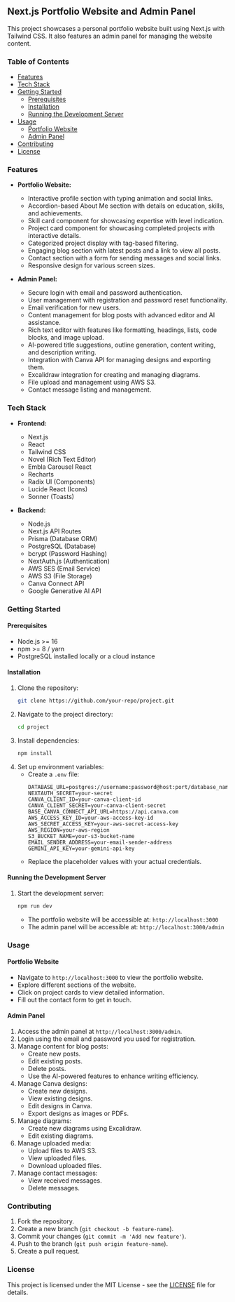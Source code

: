 ##  Next.js Portfolio Website and Admin Panel 

This project showcases a personal portfolio website built using Next.js with Tailwind CSS. It also features an admin panel for managing the website content.

### Table of Contents

- [Features](#features)
- [Tech Stack](#tech-stack)
- [Getting Started](#getting-started)
  - [Prerequisites](#prerequisites)
  - [Installation](#installation)
  - [Running the Development Server](#running-the-development-server)
- [Usage](#usage)
  - [Portfolio Website](#portfolio-website)
  - [Admin Panel](#admin-panel)
- [Contributing](#contributing)
- [License](#license)

### Features

- **Portfolio Website:**
  - Interactive profile section with typing animation and social links.
  - Accordion-based About Me section with details on education, skills, and achievements.
  - Skill card component for showcasing expertise with level indication.
  - Project card component for showcasing completed projects with interactive details.
  - Categorized project display with tag-based filtering.
  - Engaging blog section with latest posts and a link to view all posts.
  - Contact section with a form for sending messages and social links.
  - Responsive design for various screen sizes.

- **Admin Panel:**
  - Secure login with email and password authentication.
  - User management with registration and password reset functionality.
  - Email verification for new users.
  - Content management for blog posts with advanced editor and AI assistance.
  - Rich text editor with features like formatting, headings, lists, code blocks, and image upload.
  - AI-powered title suggestions, outline generation, content writing, and description writing.
  - Integration with Canva API for managing designs and exporting them.
  - Excalidraw integration for creating and managing diagrams.
  - File upload and management using AWS S3.
  - Contact message listing and management.

### Tech Stack

- **Frontend:**
  - Next.js
  - React
  - Tailwind CSS
  - Novel (Rich Text Editor)
  - Embla Carousel React
  - Recharts
  - Radix UI (Components)
  - Lucide React (Icons)
  - Sonner (Toasts)

- **Backend:**
  - Node.js
  - Next.js API Routes
  - Prisma (Database ORM)
  - PostgreSQL (Database)
  - bcrypt (Password Hashing)
  - NextAuth.js (Authentication)
  - AWS SES (Email Service)
  - AWS S3 (File Storage)
  - Canva Connect API
  - Google Generative AI API

### Getting Started

#### Prerequisites

- Node.js >= 16
- npm >= 8 / yarn
- PostgreSQL installed locally or a cloud instance

#### Installation

1. Clone the repository:
   ```bash
   git clone https://github.com/your-repo/project.git
   ```
2. Navigate to the project directory:
   ```bash
   cd project
   ```
3. Install dependencies:
   ```bash
   npm install
   ```
4. Set up environment variables:
   - Create a `.env` file:
     ```env
     DATABASE_URL=postgres://username:password@host:port/database_name
     NEXTAUTH_SECRET=your-secret
     CANVA_CLIENT_ID=your-canva-client-id
     CANVA_CLIENT_SECRET=your-canva-client-secret
     BASE_CANVA_CONNECT_API_URL=https://api.canva.com
     AWS_ACCESS_KEY_ID=your-aws-access-key-id
     AWS_SECRET_ACCESS_KEY=your-aws-secret-access-key
     AWS_REGION=your-aws-region
     S3_BUCKET_NAME=your-s3-bucket-name
     EMAIL_SENDER_ADDRESS=your-email-sender-address
     GEMINI_API_KEY=your-gemini-api-key
     ```
   - Replace the placeholder values with your actual credentials.

#### Running the Development Server

1. Start the development server:
   ```bash
   npm run dev
   ```
   - The portfolio website will be accessible at: `http://localhost:3000`
   - The admin panel will be accessible at: `http://localhost:3000/admin`

### Usage

#### Portfolio Website

- Navigate to `http://localhost:3000` to view the portfolio website.
- Explore different sections of the website.
- Click on project cards to view detailed information.
- Fill out the contact form to get in touch.

#### Admin Panel

1. Access the admin panel at `http://localhost:3000/admin`.
2. Login using the email and password you used for registration.
3. Manage content for blog posts:
   - Create new posts.
   - Edit existing posts.
   - Delete posts.
   - Use the AI-powered features to enhance writing efficiency.
4. Manage Canva designs:
   - Create new designs.
   - View existing designs.
   - Edit designs in Canva.
   - Export designs as images or PDFs.
5. Manage diagrams:
   - Create new diagrams using Excalidraw.
   - Edit existing diagrams.
6. Manage uploaded media:
   - Upload files to AWS S3.
   - View uploaded files.
   - Download uploaded files.
7. Manage contact messages:
   - View received messages.
   - Delete messages.

### Contributing

1. Fork the repository.
2. Create a new branch (`git checkout -b feature-name`).
3. Commit your changes (`git commit -m 'Add new feature'`).
4. Push to the branch (`git push origin feature-name`).
5. Create a pull request.

### License

This project is licensed under the MIT License - see the [LICENSE](LICENSE) file for details. 